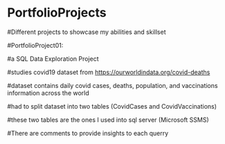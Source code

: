# PortfolioProjects
#Different projects to showcase my abilities and skillset 

#PortfolioProject01: 

#a SQL Data Exploration Project

#studies covid19 dataset from https://ourworldindata.org/covid-deaths

#dataset contains daily covid cases, deaths, population, and vaccinations information across the world

#had to split dataset into two tables (CovidCases and CovidVaccinations)

#these two tables are the ones I used into sql server (Microsoft SSMS)

#There are comments to provide insights to each querry

